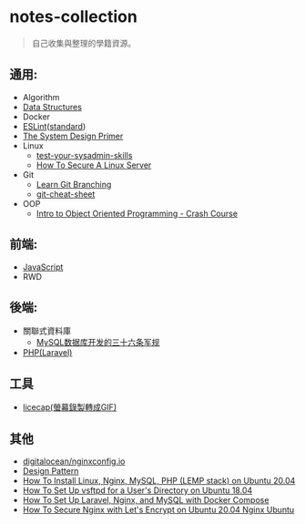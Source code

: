# notes-collection
> 自己收集與整理的學籍資源。

## 通用:
- Algorithm
- [Data Structures](https://github.com/rara7777/notes-collection/blob/master/Data%20Structures.md)
- Docker
- [ESLint](https://eslint.org)([standard](https://standardjs.com))
- [The System Design Primer](https://github.com/donnemartin/system-design-primer)
- Linux
  - [test-your-sysadmin-skills](https://github.com/trimstray/test-your-sysadmin-skills)
  - [How To Secure A Linux Server](https://github.com/imthenachoman/How-To-Secure-A-Linux-Server)
- Git
  - [Learn Git Branching](https://learngitbranching.js.org/)
  - [git-cheat-sheet](http://bilalarslan.me/git-cheat-sheet/)
- OOP
  - [Intro to Object Oriented Programming - Crash Course](https://www.youtube.com/watch?v=SiBw7os-_zI)

## 前端:
- [JavaScript](https://github.com/rara7777/notes-collection/blob/master/JavaScript.md)
- RWD

## 後端:
- 關聯式資料庫
  - [MySQL数据库开发的三十六条军规](https://www.slideshare.net/mysqlops/mysql-9838563)
- [PHP(Laravel)](https://github.com/rara7777/notes-collection/blob/master/Laravel.md)

## 工具
- [licecap(螢幕錄製轉成GIF)](https://www.cockos.com/licecap/)

## 其他
- [digitalocean/nginxconfig.io](https://github.com/digitalocean/nginxconfig.io)
- [Design Pattern](https://github.com/kamranahmedse/design-patterns-for-humans)
- [How To Install Linux, Nginx, MySQL, PHP (LEMP stack) on Ubuntu 20.04](https://www.digitalocean.com/community/tutorials/how-to-install-linux-nginx-mysql-php-lemp-stack-on-ubuntu-20-04)
- [How To Set Up vsftpd for a User's Directory on Ubuntu 18.04](https://www.digitalocean.com/community/tutorials/how-to-set-up-vsftpd-for-a-user-s-directory-on-ubuntu-18-04)
- [How To Set Up Laravel, Nginx, and MySQL with Docker Compose](https://www.digitalocean.com/community/tutorials/how-to-set-up-laravel-nginx-and-mysql-with-docker-compose)
- [How To Secure Nginx with Let's Encrypt on Ubuntu 20.04 Nginx Ubuntu](https://www.digitalocean.com/community/tutorials/how-to-secure-nginx-with-let-s-encrypt-on-ubuntu-20-04)

